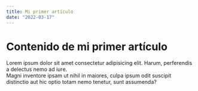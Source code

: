 ```yaml
---
title: Mi primer artículo 
date: "2022-03-17"
---
```


# Contenido de mi primer artículo

Lorem ipsum dolor sit amet consectetur adipisicing elit. Harum, perferendis a delectus nemo ad iure.  
Magni inventore ipsam ut nihil in maiores, culpa ipsum odit suscipit distinctio aut hic optio totam nemo tenetur, sunt assumenda?